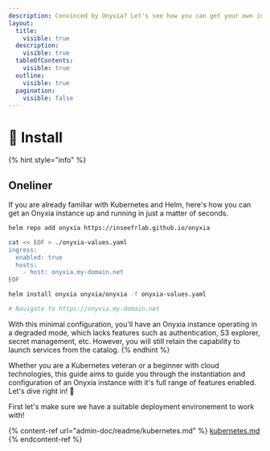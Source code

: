 ```yaml
---
description: Convinced by Onyxia? Let's see how you can get your own instance today!
layout:
  title:
    visible: true
  description:
    visible: true
  tableOfContents:
    visible: true
  outline:
    visible: true
  pagination:
    visible: false
---
```


# 🏁 Install

{% hint style="info" %}
## Oneliner

If you are already familiar with Kubernetes and Helm, here's how you can get an Onyxia instance up and running in just a matter of seconds.

```bash
helm repo add onyxia https://inseefrlab.github.io/onyxia

cat << EOF > ./onyxia-values.yaml
ingress:
  enabled: true
  hosts:
    - host: onyxia.my-domain.net
EOF

helm install onyxia onyxia/onyxia -f onyxia-values.yaml

# Navigate to https://onyxia.my-domain.net
```

With this minimal configuration, you'll have an Onyxia instance operating in a degraded mode, which lacks features such as authentication, S3 explorer, secret management, etc. However, you will still retain the capability to launch services from the catalog.
{% endhint %}

Whether you are a Kubernetes veteran or a beginner with cloud technologies, this guide aims to guide you through the instantiation and configuration of an Onyxia instance with it's full range of features enabled. Let's dive right in! 🤿

First let's make sure we have a suitable deployment environement to work with!&#x20;

{% content-ref url="admin-doc/readme/kubernetes.md" %}
[kubernetes.md](admin-doc/readme/kubernetes.md)
{% endcontent-ref %}
